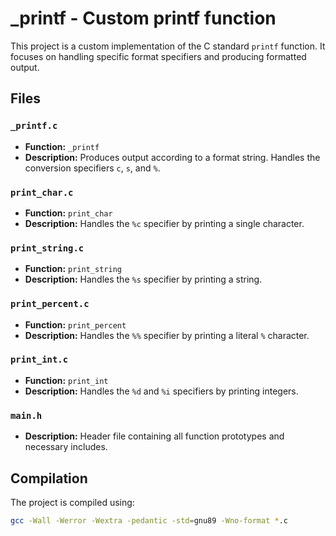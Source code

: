 # _printf - Custom printf function

This project is a custom implementation of the C standard `printf` function. It focuses on handling specific format specifiers and producing formatted output.

## Files

### `_printf.c`
- **Function:** `_printf`
- **Description:** Produces output according to a format string. Handles the conversion specifiers `c`, `s`, and `%`.

### `print_char.c`
- **Function:** `print_char`
- **Description:** Handles the `%c` specifier by printing a single character.

### `print_string.c`
- **Function:** `print_string`
- **Description:** Handles the `%s` specifier by printing a string.

### `print_percent.c`
- **Function:** `print_percent`
- **Description:** Handles the `%%` specifier by printing a literal `%` character.

### `print_int.c`
- **Function:** `print_int`
- **Description:** Handles the `%d` and `%i` specifiers by printing integers.

### `main.h`
- **Description:** Header file containing all function prototypes and necessary includes.

## Compilation
The project is compiled using:
```sh
gcc -Wall -Werror -Wextra -pedantic -std=gnu89 -Wno-format *.c

